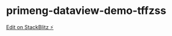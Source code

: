 # primeng-dataview-demo-tffzss

[Edit on StackBlitz ⚡️](https://stackblitz.com/edit/primeng-dataview-demo-tffzss)